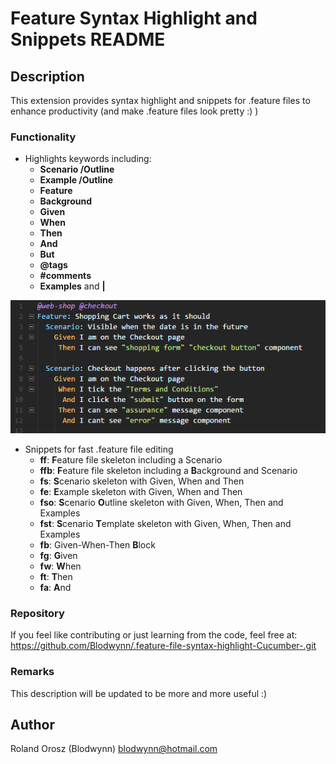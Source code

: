 # Feature Syntax Highlight and Snippets README

## Description

This extension provides syntax highlight and snippets for .feature files to enhance productivity (and make .feature files look pretty :) )

### Functionality
- Highlights keywords including:
  - **Scenario /Outline**
  - **Example /Outline**
  - **Feature**
  - **Background**
  - **Given**
  - **When**
  - **Then**
  - **And**
  - **But**
  - **@tags**
  - **#comments**
  - **Examples** and **|**

![Syntax Highlight screenshot](images/highlight.png "Syntax Highlight")

- Snippets for fast .feature file editing
  - **ff**: **F**eature file skeleton including a Scenario
  - **ffb**: **F**eature file skeleton including a **B**ackground and Scenario
  - **fs**: **S**cenario skeleton with Given, When and Then
  - **fe**: **E**xample skeleton with Given, When and Then
  - **fso**: **S**cenario **O**utline skeleton with Given, When, Then and Examples
  - **fst**: **S**cenario **T**emplate skeleton with Given, When, Then and Examples
  - **fb**: Given-When-Then **B**lock
  - **fg**: **G**iven
  - **fw**: **W**hen
  - **ft**: **T**hen
  - **fa**: **A**nd

### Repository
If you feel like contributing or just learning from the code, feel free at:
https://github.com/Blodwynn/.feature-file-syntax-highlight-Cucumber-.git


### Remarks
This description will be updated to be more and more useful :)

## Author
Roland Orosz (Blodwynn)
blodwynn@hotmail.com

